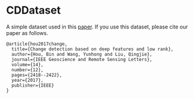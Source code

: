 # CDDataset
A simple dataset used in this [paper](https://ieeexplore.ieee.org/abstract/document/8103911/).
If you use this dataset, please cite our paper as follows.

    @article{hou2017change,
      title={Change detection based on deep features and low rank},
      author={Hou, Bin and Wang, Yunhong and Liu, Qingjie},
      journal={IEEE Geoscience and Remote Sensing Letters},
      volume={14},
      number={12},
      pages={2418--2422},
      year={2017},
      publisher={IEEE}
    }
